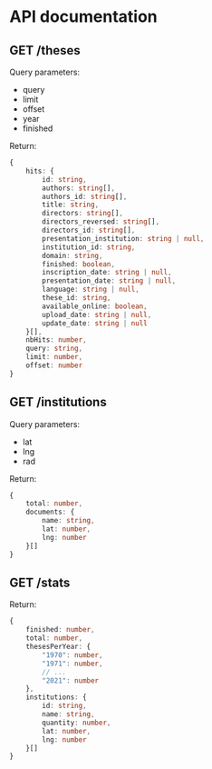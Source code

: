 # API documentation

## GET /theses

Query parameters:
- query
- limit
- offset
- year
- finished

Return:

```ts
{
    hits: {
        id: string,
        authors: string[],
        authors_id: string[],
        title: string,
        directors: string[],
        directors_reversed: string[],
        directors_id: string[],
        presentation_institution: string | null,
        institution_id: string,
        domain: string,
        finished: boolean,
        inscription_date: string | null,
        presentation_date: string | null,
        language: string | null,
        these_id: string,
        available_online: boolean,
        upload_date: string | null,
        update_date: string | null
    }[],
    nbHits: number,
    query: string,
    limit: number,
    offset: number
}
```

## GET /institutions

Query parameters:
- lat
- lng
- rad

Return:

```ts
{
    total: number,
    documents: {
        name: string,
        lat: number,
        lng: number
    }[]
}
```

## GET /stats

Return:

```ts
{
    finished: number,
    total: number,
    thesesPerYear: {
        "1970": number,
        "1971": number,
        // ...
        "2021": number
    },
    institutions: {
        id: string,
        name: string,
        quantity: number,
        lat: number,
        lng: number
    }[]
}
```